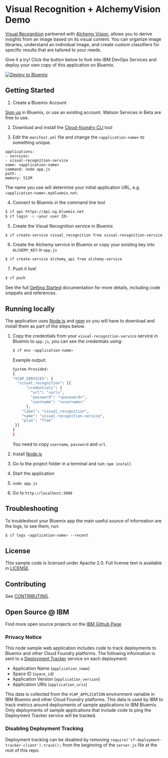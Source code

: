 # Visual Recognition + AlchemyVision Demo

[Visual Recognition][visual_recognition_service] partnered with [Alchemy Vision](www.alchemyapi.com/products/alchemyvision), allows you to derive insights from an image based on its visual content. You can organize image libraries, understand an individual image, and create custom classifiers for specific results that are tailored to your needs.

Give it a try! Click the button below to fork into IBM DevOps Services and deploy your own copy of this application on Bluemix.

[![Deploy to Bluemix](https://bluemix.net/deploy/button.png)](https://bluemix.net/deploy?repository=https://github.com/watson-developer-cloud/visual-recognition-nodejs)

## Getting Started

1. Create a Bluemix Account

  [Sign up][sign_up] in Bluemix, or use an existing account. Watson Services in Beta are free to use.

2. Download and install the [Cloud-foundry CLI][cloud_foundry] tool

3. Edit the `manifest.yml` file and change the `<application-name>` to something unique.
  ```none
applications:
- services:
  - visual-recognition-service
  name: <application-name>
  command: node app.js
  path: .
  memory: 512M
  ```
  The name you use will determine your initial application URL, e.g. `<application-name>.mybluemix.net`.

4. Connect to Bluemix in the command line tool
  ```sh
  $ cf api https://api.ng.bluemix.net
  $ cf login -u <your user ID>
  ```

5. Create the Visual Recognition service in Bluemix
  ```sh
  $ cf create-service visual_recognition free visual-recognition-service
  ```

6. Create the Alchemy service in Bluemix or copy your existing key into `ALCHEMY_KEY` in `app.js`
  ```sh
  $ cf create-service alchemy_api free alchemy-service
  ```

7. Push it live!
  ```sh
  $ cf push
  ```

See the full [Getting Started][getting_started] documentation for more details, including code snippets and references.

## Running locally
  The application uses [Node.js](http://nodejs.org) and [npm](https://www.npmjs.com) so you will have to download and install them as part of the steps below.

1. Copy the credentials from your `visual-recognition-service` service in Bluemix to `app.js`, you can see the credentials using:

    ```sh
    $ cf env <application-name>
    ```
    Example output:
    ```sh
    System-Provided:
    {
    "VCAP_SERVICES": {
      "visual_recognition": [{
          "credentials": {
            "url": "<url>",
            "password": "<password>",
            "username": "<username>"
          },
        "label": "visual_recognition",
        "name": "visual-recognition-service",
        "plan": "free"
     }]
    }
    }
    ```

    You need to copy `username`, `password` and `url`.

2. Install [Node.js](http://nodejs.org/)
3. Go to the project folder in a terminal and run:
    `npm install`
4. Start the application
5.  `node app.js`
6. Go to `http://localhost:3000`

## Troubleshooting

To troubleshoot your Bluemix app the main useful source of information are the logs, to see them, run:

  ```sh
  $ cf logs <application-name> --recent
  ```

## License

  This sample code is licensed under Apache 2.0. Full license text is available in [LICENSE](LICENSE).

## Contributing

  See [CONTRIBUTING](CONTRIBUTING.md).

## Open Source @ IBM
  Find more open source projects on the [IBM Github Page](http://ibm.github.io/)

### Privacy Notice

This node sample web application includes code to track deployments to Bluemix and other Cloud Foundry platforms. The following information is sent to a [Deployment Tracker][deploy_track_url] service on each deployment:

* Application Name (`application_name`)
* Space ID (`space_id`)
* Application Version (`application_version`)
* Application URIs (`application_uris`)

This data is collected from the `VCAP_APPLICATION` environment variable in IBM Bluemix and other Cloud Foundry platforms. This data is used by IBM to track metrics around deployments of sample applications to IBM Bluemix. Only deployments of sample applications that include code to ping the Deployment Tracker service will be tracked.

### Disabling Deployment Tracking

Deployment tracking can be disabled by removing `require('cf-deployment-tracker-client').track();` from the beginning of the `server.js` file at the root of this repo.

[deploy_track_url]: https://github.com/cloudant-labs/deployment-tracker
[service_url]: http://www.ibm.com/smarterplanet/us/en/ibmwatson/developercloud/visual-recognition.html
[cloud_foundry]: https://github.com/cloudfoundry/cli
[visual_recognition_service]: https://www.ibm.com/smarterplanet/us/en/ibmwatson/developercloud/visual-recognition.html
[sign_up]: https://console.ng.bluemix.net/registration/
[getting_started]: http://www.ibm.com/smarterplanet/us/en/ibmwatson/developercloud/doc/getting_started/
